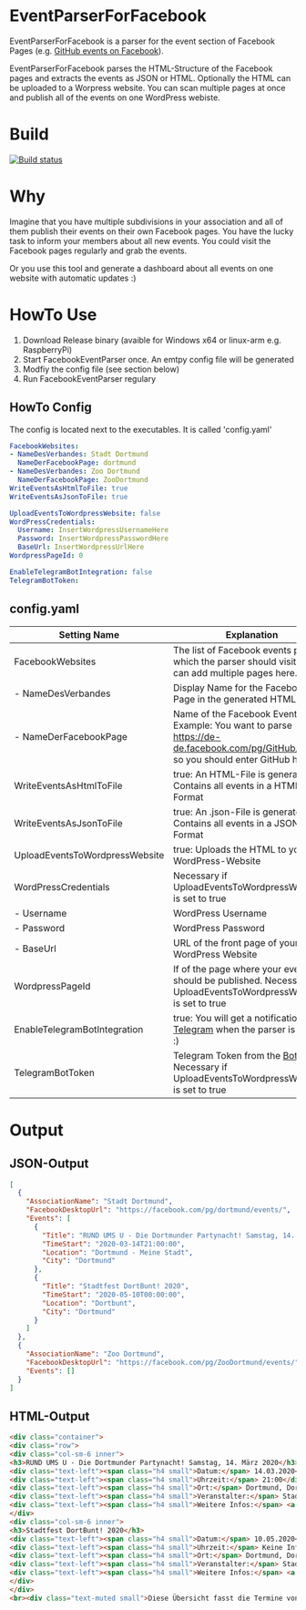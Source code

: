 # EventParserForFacebook
EventParserForFacebook is a parser for the event section of Facebook Pages (e.g. [GitHub events on Facebook](https://de-de.facebook.com/pg/GitHub/events/?ref=page_internal)).

EventParserForFacebook parses the HTML-Structure of the Facebook pages and extracts the events as JSON or HTML. Optionally the HTML can be uploaded to a Worpress website. You can scan multiple pages at once and publish all of the events on one WordPress webiste.

# Build
[![Build status](https://dev.azure.com/jannis-muehlemeyer/Default/_apis/build/status/FacebookEventParser)](https://dev.azure.com/jannis-muehlemeyer/Default/_build/latest?definitionId=15)

# Why
Imagine that you have multiple subdivisions in your association and all of them publish their events on their own Facebook pages. You have the lucky task to inform your members about all new events. You could visit the Facebook pages regularly and grab the events.

Or you use this tool and generate a dashboard about all events on one website with automatic updates :)

# HowTo Use
1. Download Release binary (avaible for Windows x64 or linux-arm e.g. RaspberryPi)
2. Start FacebookEventParser once. An emtpy config file will be generated
3. Modfiy the config file (see section below)
4. Run FacebookEventParser regulary

## HowTo Config
The config is located next to the executables. It is called 'config.yaml'
```YAML
FacebookWebsites:
- NameDesVerbandes: Stadt Dortmund
  NameDerFacebookPage: dortmund
- NameDesVerbandes: Zoo Dortmund
  NameDerFacebookPage: ZooDortmund
WriteEventsAsHtmlToFile: true
WriteEventsAsJsonToFile: true

UploadEventsToWordpressWebsite: false
WordPressCredentials:
  Username: InsertWordpressUsernameHere
  Password: InsertWordpressPasswordHere
  BaseUrl: InsertWordpressUrlHere
WordpressPageId: 0

EnableTelegramBotIntegration: false
TelegramBotToken: 
```
## config.yaml
| Setting Name                   | Explanation                                                                                                                              |
|--------------------------------|------------------------------------------------------------------------------------------------------------------------------------------|
| FacebookWebsites               | The list of Facebook events pages which the parser should visit. You can add multiple pages here.                                        |
| - NameDesVerbandes             | Display Name for the Facebook Page in the generated HTML                                                                                 |
| - NameDerFacebookPage          | Name of the Facebook Event page. Example: You want to parse https://de-de.facebook.com/pg/GitHub/events/ so you should enter GitHub here |
| WriteEventsAsHtmlToFile        | true: An HTML-File is generated. Contains all events in a HTML-Format                                                                    |
| WriteEventsAsJsonToFile        | true: An .json-File is generated. Contains all events in a JSON-Format                                                                   |
| UploadEventsToWordpressWebsite | true: Uploads the HTML to your WordPress-Website                                                                                         |
| WordPressCredentials           | Necessary if UploadEventsToWordpressWebsite is set to true                                                                               |
| - Username                     | WordPress Username                                                                                                                       |
| - Password                     | WordPress Password                                                                                                                       |
| - BaseUrl                      | URL of the front page of your WordPress Website                                                                                          |
| WordpressPageId                | If of the page where your events should be published. Necessary if UploadEventsToWordpressWebsite is set to true                         |
| EnableTelegramBotIntegration   | true: You will get a notification on [Telegram](https://telegram.org/) when the parser is running :)                                                              |
| TelegramBotToken               | Telegram Token from the [Bot Father](https://core.telegram.org/bots#6-botfather). Necessary if UploadEventsToWordpressWebsite is set to true                                                                  |

# Output
## JSON-Output
```JSON
[
  {
    "AssociationName": "Stadt Dortmund",
    "FacebookDesktopUrl": "https://facebook.com/pg/dortmund/events/",
    "Events": [
      {
        "Title": "RUND UMS U - Die Dortmunder Partynacht! Samstag, 14. März 2020",
        "TimeStart": "2020-03-14T21:00:00",
        "Location": "Dortmund - Meine Stadt",
        "City": "Dortmund"
      },
      {
        "Title": "Stadtfest DortBunt! 2020",
        "TimeStart": "2020-05-10T00:00:00",
        "Location": "Dortbunt",
        "City": "Dortmund"
      }
    ]
  },
  {
    "AssociationName": "Zoo Dortmund",
    "FacebookDesktopUrl": "https://facebook.com/pg/ZooDortmund/events/",
    "Events": []
  }
]
```

## HTML-Output
```HTML
<div class="container">
<div class="row">
<div class="col-sm-6 inner">
<h3>RUND UMS U - Die Dortmunder Partynacht! Samstag, 14. März 2020</h3>
<div class="text-left"><span class="h4 small">Datum:</span> 14.03.2020</div>
<div class="text-left"><span class="h4 small">Uhrzeit:</span> 21:00</div>
<div class="text-left"><span class="h4 small">Ort:</span> Dortmund, Dortmund - Meine Stadt</div>
<div class="text-left"><span class="h4 small">Veranstalter:</span> Stadt Dortmund</div>
<div class="text-left"><span class="h4 small">Weitere Infos:</span> <a href="https://facebook.com/pg/dortmund/events/" target="_blank">Auf Facebook</a></div>
</div>
<div class="col-sm-6 inner">
<h3>Stadtfest DortBunt! 2020</h3>
<div class="text-left"><span class="h4 small">Datum:</span> 10.05.2020</div>
<div class="text-left"><span class="h4 small">Uhrzeit:</span> Keine Information</div>
<div class="text-left"><span class="h4 small">Ort:</span> Dortmund, Dortbunt</div>
<div class="text-left"><span class="h4 small">Veranstalter:</span> Stadt Dortmund</div>
<div class="text-left"><span class="h4 small">Weitere Infos:</span> <a href="https://facebook.com/pg/dortmund/events/" target="_blank">Auf Facebook</a></div>
</div>
</div>
<br><div class="text-muted small">Diese Übersicht fasst die Termine von Stadt Dortmund und Zoo Dortmund zusammen.</div>
```
